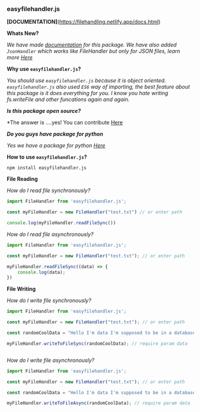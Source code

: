 ### easyfilehandler.js


**[DOCUMENTATION]**(https://filehandling.netlify.app/docs.html)



**Whats New?**

*We have made [documentation](https://filehandling.netlify.app/docs.html) for this package. We have also added `JsonHandler` which works like FileHandler but only for JSON files, learn  more [Here](https://filehandling.netlify.app/docs.html)*

**Why use `easyfilehandler.js`?**


*You should use `easyfilehandler.js` because it is object oriented. `easyfilehandler.js` also used `ES6` way of importing, the best feature about this package is it does everything for you. I know you hate writing fs.writeFile and other funcations again and again.*


***Is this package open source?***


*The answer is ....yes! You can contribute [Here](https://github.com/Haider-Ali-Dev/easyfilehandler.js)


***Do you guys have package for python***

*Yes we have a package for python [Here](https://pypi.org/project/EasyFileHandling/)*


**How to use `easyfilehandler.js`?**


```shell 
npm install easyfilehandler.js
```


**File Reading**


*How do I read file synchronously?*


```javascript
import FileHandler from 'easyfilehandler.js';

const myFileHandler = new FileHandler("test.txt") // or enter path

console.log(myFileHandler.readFileSync())
```


*How do I read file asynchronously?*


```javascript
import FileHandler from 'easyfilehandler.js';

const myFileHandler = new FileHandler("test.txt"); // or enter path

myFileHandler.readFileSync((data) => {
    console.log(data);
})

```



**File Writing**


*How do I write file synchronously?*


```javascript
import FileHandler from 'easyfilehandler.js';

const myFileHandler = new FileHandler("test.txt"); // or enter path

const randomCoolData = "Hello I'm data I'm supposed to be in a database but I'm not LOLO LOL";

myFileHandler.writeToFileSync(randomCoolData); // require param data



```


*How do I write file asynchronously?*


```javascript
import FileHandler from 'easyfilehandler.js';

const myFileHandler = new FileHandler("test.txt"); // or enter path

const randomCoolData = "Hello I'm data I'm supposed to be in a database but I'm not LOLO LOL";

myFileHandler.writeToFileAsync(randomCoolData); // require param data



```


